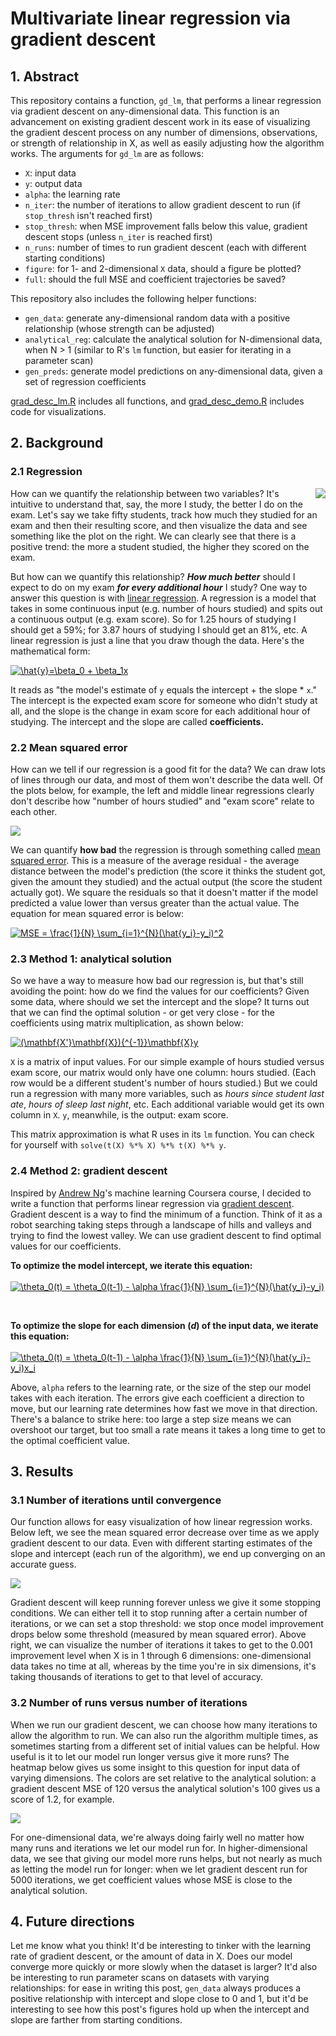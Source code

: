 # Multivariate linear regression via gradient descent

## 1. Abstract
This repository contains a function, `gd_lm`, that performs a linear regression via gradient descent on any-dimensional data. This function is an advancement on existing gradient descent work in its ease of visualizing the gradient descent process on any number of dimensions, observations, or strength of relationship in X, as well as easily adjusting how the algorithm works. The arguments for `gd_lm` are as follows:
* `X`: input data
* `y`: output data
* `alpha`: the learning rate
* `n_iter`: the number of iterations to allow gradient descent to run (if `stop_thresh` isn't reached first)
* `stop_thresh`: when MSE improvement falls below this value, gradient descent stops (unless `n_iter` is reached first)
* `n_runs`: number of times to run gradient descent (each with different starting conditions)
* `figure`: for 1- and 2-dimensional `X` data, should a figure be plotted?
* `full`: should the full MSE and coefficient trajectories be saved?

This repository also includes the following helper functions:
* `gen_data`: generate any-dimensional random data with a positive relationship (whose strength can be adjusted)
* `analytical_reg`: calculate the analytical solution for N-dimensional data, when N > 1 (similar to R's `lm` function, but easier for iterating in a parameter scan)
* `gen_preds`: generate model predictions on any-dimensional data, given a set of regression coefficients

[grad_desc_lm.R](grad_desc_lm.R) includes all functions, and [grad_desc_demo.R](grad_desc_demo.R) includes code for visualizations.

## 2. Background
### 2.1 Regression
<img align="right" src="https://i.imgur.com/1ltmiKM.png"> How can we quantify the relationship between two variables? It's intuitive to understand that, say, the more I study, the better I do on the exam. Let's say we take fifty students, track how much they studied for an exam and then their resulting score, and then visualize the data and see something like the plot on the right. We can clearly see that there is a positive trend: the more a student studied, the higher they scored on the exam. 

But how can we quantify this relationship? **_How much better_** should I expect to do on my exam **_for every additional hour_** I study? One way to answer this question is with [linear regression](https://en.wikipedia.org/wiki/Linear_regression). A regression is a model that takes in some continuous input (e.g. number of hours studied) and spits out a continuous output (e.g. exam score). So for 1.25 hours of studying I should get a 59%; for 3.87 hours of studying I should get an 81%, etc. A linear regression is just a line that you draw though the data. Here's the mathematical form:

<a href="https://www.codecogs.com/eqnedit.php?latex=\hat{y}=\beta_0&space;&plus;&space;\beta_1x" target="_blank"><img src="https://latex.codecogs.com/gif.latex?\hat{y}=\beta_0&space;&plus;&space;\beta_1x" title="\hat{y}=\beta_0 + \beta_1x" /></a>

It reads as "the model's estimate of `y` equals the intercept + the slope * `x`." The intercept is the expected exam score for someone who didn't study at all, and the slope is the change in exam score for each additional hour of studying. The intercept and the slope are called **coefficients.**

### 2.2 Mean squared error
How can we tell if our regression is a good fit for the data? We can draw lots of lines through our data, and most of them won't describe the data well. Of the plots below, for example, the left and middle linear regressions clearly don't describe how "number of hours studied" and "exam score" relate to each other. 

![](https://i.imgur.com/8G5SCBQ.png)

We can quantify **how bad** the regression is through something called [mean squared error](https://en.wikipedia.org/wiki/Mean_squared_error). This is a measure of the average residual - the average distance between the model's prediction (the score it thinks the student got, given the amount they studied) and the actual output (the score the student actually got). We square the residuals so that it doesn't matter if the model predicted a value lower than versus greater than the actual value. The equation for mean squared error is below:

<a href="https://www.codecogs.com/eqnedit.php?latex=MSE&space;=&space;\frac{1}{N}&space;\sum_{i=1}^{N}(\hat{y_i}-y_i)^2" target="_blank"><img src="https://latex.codecogs.com/gif.latex?MSE&space;=&space;\frac{1}{N}&space;\sum_{i=1}^{N}(\hat{y_i}-y_i)^2" title="MSE = \frac{1}{N} \sum_{i=1}^{N}(\hat{y_i}-y_i)^2" /></a>

### 2.3 Method 1: analytical solution
So we have a way to measure how bad our regression is, but that's still avoiding the point: how do we find the values for our coefficients? Given some data, where should we set the intercept and the slope? It turns out that we can find the optimal solution - or get very close - for the coefficients using matrix multiplication, as shown below:

<a href="https://www.codecogs.com/eqnedit.php?latex=(\mathbf{X'}\mathbf{X}){^{-1}}\mathbf{X}y" target="_blank"><img src="https://latex.codecogs.com/gif.latex?(\mathbf{X'}\mathbf{X}){^{-1}}\mathbf{X}y" title="(\mathbf{X'}\mathbf{X}){^{-1}}\mathbf{X}y" /></a>

`X` is a matrix of input values. For our simple example of hours studied versus exam score, our matrix would only have one column: hours studied. (Each row would be a different student's number of hours studied.) But we could run a regression with many more variables, such as *hours since student last ate*, *hours of sleep last night*, etc. Each additional variable would get its own column in `X`. `y`, meanwhile, is the output: exam score.

This matrix approximation is what R uses in its `lm` function. You can check for yourself with `solve(t(X) %*% X) %*% t(X) %*% y`.

### 2.4 Method 2: gradient descent
Inspired by [Andrew Ng](http://www.andrewng.org/)'s machine learning Coursera course, I decided to write a function that performs linear regression via [gradient descent](https://en.wikipedia.org/wiki/Gradient_descent). Gradient descent is a way to find the minimum of a function. Think of it as a robot searching taking steps through a landscape of hills and valleys and trying to find the lowest valley. We can use gradient descent to find optimal values for our coefficients. 

**To optimize the model intercept, we iterate this equation:** <br><br>
<a href="https://www.codecogs.com/eqnedit.php?latex=\theta_0(t)&space;=&space;\theta_0(t-1)&space;-&space;\alpha&space;\frac{1}{N}&space;\sum_{i=1}^{N}(\hat{y_i}-y_i)" target="_blank"><img src="https://latex.codecogs.com/gif.latex?\theta_0(t)&space;=&space;\theta_0(t-1)&space;-&space;\alpha&space;\frac{1}{N}&space;\sum_{i=1}^{N}(\hat{y_i}-y_i)" title="\theta_0(t) = \theta_0(t-1) - \alpha \frac{1}{N} \sum_{i=1}^{N}(\hat{y_i}-y_i)" /></a>

<br>

**To optimize the slope for each dimension (*d*) of the input data, we iterate this equation:** <br><br>
<a href="https://www.codecogs.com/eqnedit.php?latex=\theta_0(t)&space;=&space;\theta_0(t-1)&space;-&space;\alpha&space;\frac{1}{N}&space;\sum_{i=1}^{N}(\hat{y_i}-y_i)x_i" target="_blank"><img src="https://latex.codecogs.com/gif.latex?\theta_0(t)&space;=&space;\theta_0(t-1)&space;-&space;\alpha&space;\frac{1}{N}&space;\sum_{i=1}^{N}(\hat{y_i}-y_i)x_i" title="\theta_0(t) = \theta_0(t-1) - \alpha \frac{1}{N} \sum_{i=1}^{N}(\hat{y_i}-y_i)x_i" /></a>

Above, `alpha` refers to the learning rate, or the size of the step our model takes with each iteration. The errors give each coefficient a direction to move, but our learning rate determines how fast we move in that direction. There's a balance to strike here: too large a step size means we can overshoot our target, but too small a rate means it takes a long time to get to the optimal coefficient value.

## 3. Results
### 3.1 Number of iterations until convergence
Our function allows for easy visualization of how linear regression works. Below left, we see the mean squared error decrease over time as we apply gradient descent to our data. Even with different starting estimates of the slope and intercept (each run of the algorithm), we end up converging on an accurate guess.

![](https://i.imgur.com/ZrYHIVq.png)

Gradient descent will keep running forever unless we give it some stopping conditions. We can either tell it to stop running after a certain number of iterations, or we can set a stop threshold: we stop once model improvement drops below some threshold (measured by mean squared error). Above right, we can visualize the number of iterations it takes to get to the 0.001 improvement level when X is in 1 through 6 dimensions: one-dimensional data takes no time at all, whereas by the time you're in six dimensions, it's taking thousands of iterations to get to that level of accuracy.

### 3.2 Number of runs versus number of iterations
When we run our gradient descent, we can choose how many iterations to allow the algorithm to run. We can also run the algorithm multiple times, as sometimes starting from a different set of initial values can be helpful. How useful is it to let our model run longer versus give it more runs? The heatmap below gives us some insight to this question for input data of varying dimensions. The colors are set relative to the analytical solution: a gradient descent MSE of 120 versus the analytical solution's 100 gives us a score of 1.2, for example.

![](https://i.imgur.com/vr20zSQ.png)

For one-dimensional data, we're always doing fairly well no matter how many runs and iterations we let our model run for. In higher-dimensional data, we see that giving our model more runs helps, but not nearly as much as letting the model run for longer: when we let gradient descent run for 5000 iterations, we get coefficient values whose MSE is close to the analytical solution.

## 4. Future directions
Let me know what you think! It'd be interesting to tinker with the learning rate of gradient descent, or the amount of data in X. Does our model converge more quickly or more slowly when the dataset is larger? It'd also be interesting to run parameter scans on datasets with varying relationships: for ease in writing this post, `gen_data` always produces a positive relationship with intercept and slope close to 0 and 1, but it'd be interesting to see how this post's figures hold up when the intercept and slope are farther from starting conditions.
